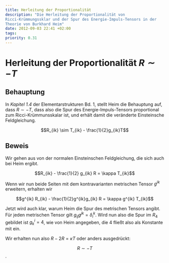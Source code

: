 ```yaml
---
title: Herleitung der Proportionalität
description: "Die Herleitung der Proportionalität von
Ricci-Krümmungssklar und der Spur des Energie-Impuls-Tensors in der
Theorie von Burkhard Heim"
date: 2012-09-03 22:41 +02:00
tags:
priority: 0.31
---
```


# Herleitung der Proportionalität $R \sim -T$

## Behauptung

In *Kapitel 1.4* der Elementarstrukturen Bd. 1, stellt Heim die
Behauptung auf, dass $R \sim -T$, dass also die Spur des
Energie-Impuls-Tensors proportional zum Ricci-Krümmunsskalar ist, und
erhält damit die veränderte Einsteinsche Feldgleichung.

$$R_{ik} \sim T_{ik} - \frac{1}{2}g_{ik}T$$

## Beweis

Wir gehen aus von der normalen Einsteinschen Feldgleichung, die sich
auch bei Heim ergibt.

$$R_{ik} - \frac{1}{2} g_{ik} R = \kappa T_{ik}$$

Wenn wir nun beide Seiten mit dem kontravarianten metrischen Tensor
$g^{ik}$ erweitern, erhalten wir

$$g^{ik} R_{ik}  - \frac{1}{2}g^{ik}g_{ik} R = \kappa g^{ik} T_{ik}$$

Jetzt wird auch klar, warum Heim die Spur des metrischen Tensors angibt.
Für jeden metrischen Tensor gilt $g_{ij}g^{jk} = \delta_i^k$. Wird nun
also die Spur im $R_4$ gebildet ist $g^i_k = 4$, wie von Heim angegeben,
die $4$ fließt also als Konstante mit ein.

Wir erhalten nun also $R - 2R = \kappa T$ oder anders ausgedrückt:

$$R \sim -T$$.


